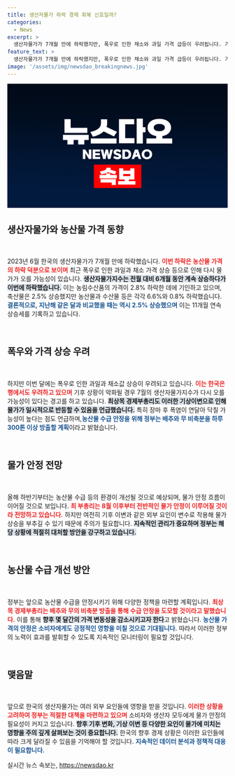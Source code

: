 ```yaml
---
title: 생산자물가 하락 경제 회복 신호일까?
categories:
  - News
excerpt: >
  생산자물가가 7개월 만에 하락했지만, 폭우로 인한 채소와 과일 가격 급등이 우려됩니다. 기후 변화가 지속될 경우, 7월 물가가 다시 상승할 가능성이 커지고 있습니다. 지금이 물가 흐름에 대한 중요한 시점입니다!
feature_text: >
  생산자물가가 7개월 만에 하락했지만, 폭우로 인한 채소와 과일 가격 급등이 우려됩니다. 기후 변화가 지속될 경우, 7월 물가가 다시 상승할 가능성이 커지고 있습니다. 지금이 물가 흐름에 대한 중요한 시점입니다!
image: '/assets/img/newsdao_breakingnews.jpg'
---
```


<p><img src="/assets/img/newsdao_breakingnews.jpg" alt="flaretime 속보" /></p>

<h2 data-ke-size="size26">생산자물가와 농산물 가격 동향</h2>

<p data-ke-size="size16">&nbsp;</p> 

<p>2023년 6월 한국의 생산자물가가 7개월 만에 하락했습니다. <b><span style="color: #ee2323;">이번 하락은 농산물 가격의 하락 덕분으로 보이며</span></b> 최근 폭우로 인한 과일과 채소 가격 상승 등으로 인해 다시 물가가 오를 가능성이 있습니다. <b><span style="background-color: #21538527;">생산자물가지수는 전월 대비 6개월 동안 계속 상승하다가 이번에 하락했습니다.</span></b> 이는 농림수산품의 가격이 2.8% 하락한 데에 기인하고 있으며, 축산물은 2.5% 상승했지만 농산물과 수산물 등은 각각 6.6%와 0.8% 하락했습니다. <b><span style="color: #1a5490;">결론적으로, 지난해 같은 달과 비교했을 때는 역시 2.5% 상승했으며</span></b> 이는 11개월 연속 상승세를 기록하고 있습니다.</p>

<p data-ke-size="size16">&nbsp;</p>

<h2 data-ke-size="size26">폭우와 가격 상승 우려</h2>

<p data-ke-size="size16">&nbsp;</p> 

<p>하지만 이번 달에는 폭우로 인한 과일과 채소값 상승이 우려되고 있습니다. <b><span style="color: #ee2323;">이는 한국은행에서도 우려하고 있으며</span></b> 기후 상황이 악화될 경우 7월의 생산자물가지수가 다시 오를 가능성이 있다는 경고를 하고 있습니다. <b><span style="background-color: #21538527;">최상목 경제부총리도 이러한 기상이변으로 인해 물가가 일시적으로 반등할 수 있음을 언급했습니다.</span></b> 특히 장마 후 폭염이 연달아 닥칠 가능성이 높다는 점도 언급하며,<b><span style="color: #1a5490;">농산물 수급 안정을 위해 정부는 배추와 무 비축분을 하루 300톤 이상 방출할 계획</span></b>이라고 밝혔습니다.</p>

<p data-ke-size="size16">&nbsp;</p>

<h2 data-ke-size="size26">물가 안정 전망</h2>

<p data-ke-size="size16">&nbsp;</p>

<p>올해 하반기부터는 농산물 수급 등의 환경이 개선될 것으로 예상되며, 물가 안정 흐름이 이어질 것으로 보입니다. <b><span style="color: #ee2323;">최 부총리는 8월 이후부터 전반적인 물가 안정이 이루어질 것이라 전망하고 있습니다.</span></b> 하지만 여전히 기후 이변과 같은 외부 요인이 변수로 작용해 물가 상승을 부추길 수 있기 때문에 주의가 필요합니다. <b><span style="background-color: #21538527;">지속적인 관리가 중요하며 정부는 해당 상황에 적절히 대처할 방안을 강구하고 있습니다.</span></b></p>

<p data-ke-size="size16">&nbsp;</p>

<h2 data-ke-size="size26">농산물 수급 개선 방안</h2>

<p data-ke-size="size16">&nbsp;</p>

<p>정부는 앞으로 농산물 수급을 안정시키기 위해 다양한 정책을 마련할 계획입니다. <b><span style="color: #ee2323;">최상목 경제부총리는 배추와 무의 비축분 방출을 통해 수급 안정을 도모할 것이라고 말했습니다.</span></b> 이를 통해 <b><span style="background-color: #21538527;">향후 몇 달간의 가격 변동성을 감소시키고자 한다</span></b>고 밝혔습니다. <b><span style="color: #1a5490;">농산물 가격의 안정은 소비자에게도 긍정적인 영향을 미칠 것으로 기대됩니다.</span></b> 따라서 이러한 정부의 노력이 효과를 발휘할 수 있도록 지속적인 모니터링이 필요할 것입니다.</p>

<p data-ke-size="size16">&nbsp;</p>

<h2 data-ke-size="size26">맺음말</h2>

<p data-ke-size="size16">&nbsp;</p>

<p>앞으로 한국의 생산자물가는 여러 외부 요인들에 영향을 받을 것입니다. <b><span style="color: #ee2323;">이러한 상황을 고려하여 정부는 적절한 대책을 마련하고 있으며</span></b> 소비자와 생산자 모두에게 물가 안정의 필요성이 커지고 있습니다. <b><span style="background-color: #21538527;">향후 기후 변화, 기상 이변 등 다양한 요인이 물가에 미치는 영향을 주의 깊게 살펴보는 것이 중요합니다.</span></b> 한국의 향후 경제 상황은 이러한 요인들에 따라 크게 달라질 수 있음을 기억해야 할 것입니다. <b><span style="color: #1a5490;">지속적인 데이터 분석과 정책적 대응이 필요합니다.</span></b></p>
실시간 뉴스 속보는, <a href="https://newsdao.kr" rel="dofollow">https://newsdao.kr</a>


